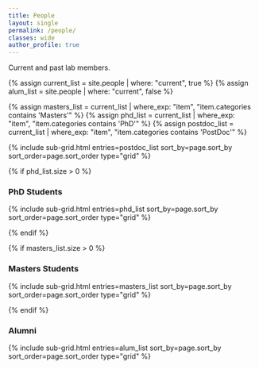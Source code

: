 ```yaml
---
title: People
layout: single
permalink: /people/
classes: wide
author_profile: true
---
```


Current and past lab members.

<!-- get lists of people -->
{% assign current_list = site.people | where: "current", true %}
{% assign alum_list = site.people | where: "current", false %}

{% assign masters_list = current_list | where_exp: "item", "item.categories contains 'Masters'" %}
{% assign phd_list = current_list | where_exp: "item", "item.categories contains 'PhD'" %}
{% assign postdoc_list = current_list | where_exp: "item", "item.categories contains 'PostDoc'" %}



<!-- make grids of people in different categories -->

<!-- ### PostDocs -->

{% include sub-grid.html entries=postdoc_list sort_by=page.sort_by sort_order=page.sort_order type="grid" %}

{% if phd_list.size > 0 %}
### PhD Students

{% include sub-grid.html entries=phd_list sort_by=page.sort_by sort_order=page.sort_order type="grid" %}

{% endif %}

{% if masters_list.size > 0 %}
### Masters Students

{% include sub-grid.html entries=masters_list sort_by=page.sort_by sort_order=page.sort_order type="grid" %}

{% endif %}

### Alumni

{% include sub-grid.html entries=alum_list sort_by=page.sort_by sort_order=page.sort_order type="grid" %}
